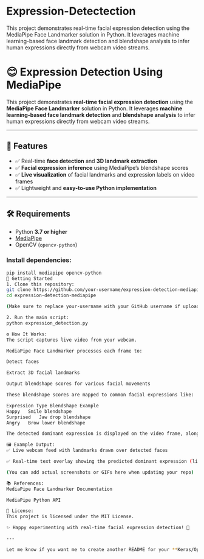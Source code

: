 # Expression-Detectection
This project demonstrates real-time facial expression detection using the MediaPipe Face Landmarker solution in Python. It leverages machine learning-based face landmark detection and blendshape analysis to infer human expressions directly from webcam video streams.
# 😊 Expression Detection Using MediaPipe

This project demonstrates **real-time facial expression detection** using the **MediaPipe Face Landmarker** solution in Python. It leverages **machine learning-based face landmark detection** and **blendshape analysis** to infer human expressions directly from webcam video streams.

---

## 🎯 Features

- ✅ Real-time **face detection** and **3D landmark extraction**
- ✅ **Facial expression inference** using MediaPipe’s blendshape scores
- ✅ **Live visualization** of facial landmarks and expression labels on video frames
- ✅ Lightweight and **easy-to-use Python implementation**

---

## 🛠️ Requirements

- Python **3.7 or higher**
- [MediaPipe](https://developers.google.com/mediapipe)
- OpenCV (`opencv-python`)

### Install dependencies:

```bash
pip install mediapipe opencv-python
🚀 Getting Started
1. Clone this repository:
git clone https://github.com/your-username/expression-detection-mediapipe.git
cd expression-detection-mediapipe

(Make sure to replace your-username with your GitHub username if uploading this repo)

2. Run the main script:
python expression_detection.py

⚙️ How It Works:
The script captures live video from your webcam.

MediaPipe Face Landmarker processes each frame to:

Detect faces

Extract 3D facial landmarks

Output blendshape scores for various facial movements

These blendshape scores are mapped to common facial expressions like:

Expression Type	Blendshape Example
Happy	Smile blendshape
Surprised	Jaw drop blendshape
Angry	Brow lower blendshape

The detected dominant expression is displayed on the video frame, along with facial landmarks overlayed.

🖼️ Example Output:
✅ Live webcam feed with landmarks drawn over detected faces

✅ Real-time text overlay showing the predicted dominant expression (like "Happy", "Sad", "Surprised")

(You can add actual screenshots or GIFs here when updating your repo)

📚 References:
MediaPipe Face Landmarker Documentation

MediaPipe Python API

📄 License:
This project is licensed under the MIT License.

✨ Happy experimenting with real-time facial expression detection! 🎉

---

Let me know if you want me to create another README for your **Keras/OpenCV model-based project** too.

